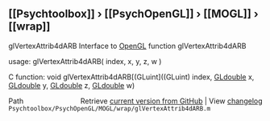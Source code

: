 ## [[Psychtoolbox]] &#8250; [[PsychOpenGL]] &#8250; [[MOGL]] &#8250; [[wrap]]

glVertexAttrib4dARB  Interface to [OpenGL](OpenGL) function glVertexAttrib4dARB  
  
usage:  glVertexAttrib4dARB( index, x, y, z, w )  
  
C function:  void glVertexAttrib4dARB[(GLuint]((GLuint) index, [GLdouble](GLdouble) x, [GLdouble](GLdouble) y, [GLdouble](GLdouble) z, [GLdouble](GLdouble) w)  




<div class="code_header" style="text-align:right;">
  <span style="float:left;">Path&nbsp;&nbsp;</span> <span class="counter">Retrieve <a href=
  "https://raw.github.com/Psychtoolbox-3/Psychtoolbox-3/beta/Psychtoolbox/PsychOpenGL/MOGL/wrap/glVertexAttrib4dARB.m">current version from GitHub</a> | View <a href=
  "https://github.com/Psychtoolbox-3/Psychtoolbox-3/commits/beta/Psychtoolbox/PsychOpenGL/MOGL/wrap/glVertexAttrib4dARB.m">changelog</a></span>
</div>
<div class="code">
  <code>Psychtoolbox/PsychOpenGL/MOGL/wrap/glVertexAttrib4dARB.m</code>
</div>

